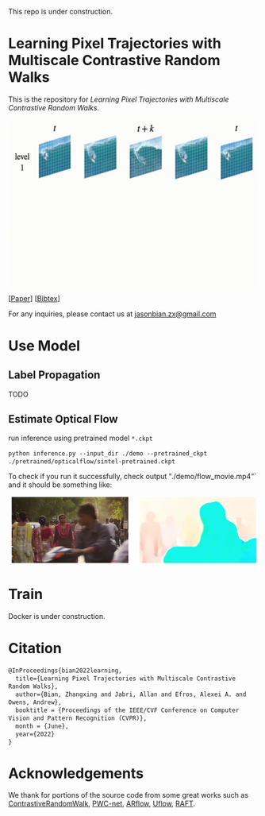 This repo is under construction.
# Learning Pixel Trajectories with Multiscale Contrastive Random Walks 
This is the repository for *Learning Pixel Trajectories with Multiscale Contrastive Random Walks*. 

<p align="center">
<img src="resources/teaser6.gif" width="600">
</p>

[[Paper](https://arxiv.org/abs/2201.08379)]
[[Bibtex](https://jasonbian97.github.io/flowwalk/resources/bibtex.txt)]

For any inquiries, please contact us at [jasonbian.zx@gmail.com](mailto:jasonbian.zx@gmail.com)

# Use Model 
## Label Propagation
TODO

## Estimate Optical Flow
run inference using pretrained model `*.ckpt`
```shell script
python inference.py --input_dir ./demo --pretrained_ckpt ./pretrained/opticalflow/sintel-pretrained.ckpt
```
To check if you run it successfully, check output "./demo/flow_movie.mp4"` and it should be something like:

<p align="center">
<img src="resources/flow_movie.png" width="700">
</p>

# Train
Docker is under construction.

# Citation
```shell script
@InProceedings{bian2022learning,
  title={Learning Pixel Trajectories with Multiscale Contrastive Random Walks},
  author={Bian, Zhangxing and Jabri, Allan and Efros, Alexei A. and Owens, Andrew},
  booktitle = {Proceedings of the IEEE/CVF Conference on Computer Vision and Pattern Recognition (CVPR)},
  month = {June},
  year={2022}  
}
```

# Acknowledgements
We thank for portions of the source code from some great works such as [ContrastiveRandomWalk](https://github.com/ajabri/videowalk), [PWC-net](https://github.com/NVlabs/PWC-Net), [ARflow](https://github.com/lliuz/ARFlow), [Uflow](https://github.com/google-research/google-research/tree/master/uflow), [RAFT](https://github.com/princeton-vl/RAFT).